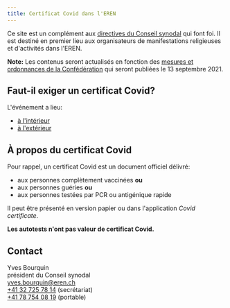 ```yaml
---
title: Certificat Covid dans l'EREN
---
```


Ce site est un complément aux [directives du Conseil synodal](https://www.eren.ch/coronavirus/) qui font foi.
Il est destiné en premier lieu aux organisateurs de manifestations religieuses et d'activités dans l'EREN.

**Note:** Les contenus seront actualisés en fonction des [mesures et ordonnances de la Confédération](https://www.bag.admin.ch/bag/fr/home/krankheiten/ausbrueche-epidemien-pandemien/aktuelle-ausbrueche-epidemien/novel-cov/massnahmen-des-bundes.html) qui seront publiées le 13 septembre 2021. 

## Faut-il exiger un certificat Covid?

L'événement a lieu:

- [à l'intérieur](/interieur/)
- [à l'extérieur](/exterieur/)

## À propos du certificat Covid

Pour rappel, un certificat Covid est un document officiel délivré:

- aux personnes complètement vaccinées **ou**
- aux personnes guéries **ou**
- aux personnes testées par PCR ou antigénique rapide

Il peut être présenté en version papier ou dans l'application *Covid certificate*.

**Les autotests n'ont pas valeur de certificat Covid.**

## Contact

Yves Bourquin  
président du Conseil synodal  
[yves.bourquin@eren.ch](mailto:yves.bourquin@eren.ch)  
[+41 32 725 78 14](tel:+41327257814) (secrétariat)  
[+41 78 754 08 19](tel:+41787540819) (portable)  